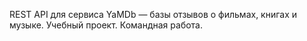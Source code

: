REST API для сервиса YaMDb — базы отзывов о фильмах, книгах и музыке.
Учебный проект. Командная работа.
